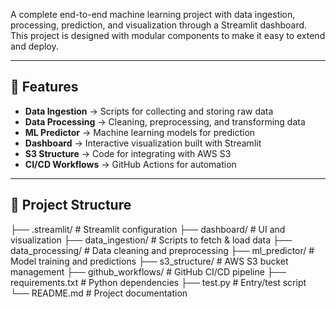 
A complete end-to-end machine learning project with data ingestion, processing, prediction, and visualization through a Streamlit dashboard.  
This project is designed with modular components to make it easy to extend and deploy.

---

## 🚀 Features
- **Data Ingestion** → Scripts for collecting and storing raw data
- **Data Processing** → Cleaning, preprocessing, and transforming data
- **ML Predictor** → Machine learning models for prediction
- **Dashboard** → Interactive visualization built with Streamlit
- **S3 Structure** → Code for integrating with AWS S3
- **CI/CD Workflows** → GitHub Actions for automation

---

## 📂 Project Structure
├── .streamlit/ # Streamlit configuration
├── dashboard/ # UI and visualization
├── data_ingestion/ # Scripts to fetch & load data
├── data_processing/ # Data cleaning and preprocessing
├── ml_predictor/ # Model training and predictions
├── s3_structure/ # AWS S3 bucket management
├── github_workflows/ # GitHub CI/CD pipeline
├── requirements.txt # Python dependencies
├── test.py # Entry/test script
└── README.md # Project documentation
